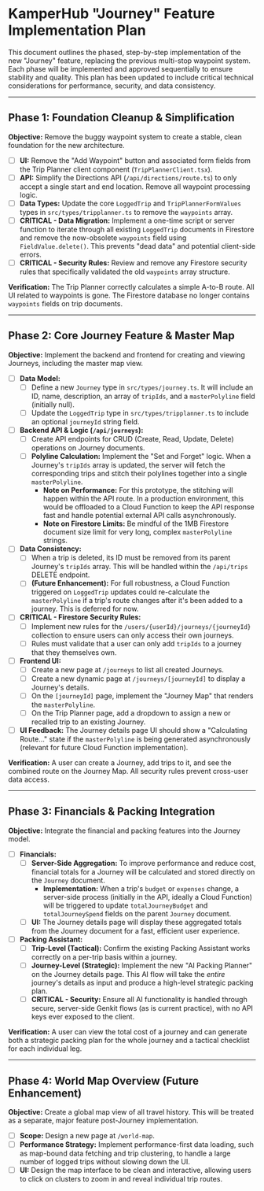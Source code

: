 
# KamperHub "Journey" Feature Implementation Plan

This document outlines the phased, step-by-step implementation of the new "Journey" feature, replacing the previous multi-stop waypoint system. Each phase will be implemented and approved sequentially to ensure stability and quality. This plan has been updated to include critical technical considerations for performance, security, and data consistency.

---

## **Phase 1: Foundation Cleanup & Simplification**

**Objective:** Remove the buggy waypoint system to create a stable, clean foundation for the new architecture.

-   [ ] **UI:** Remove the "Add Waypoint" button and associated form fields from the Trip Planner client component (`TripPlannerClient.tsx`).
-   [ ] **API:** Simplify the Directions API (`/api/directions/route.ts`) to only accept a single start and end location. Remove all waypoint processing logic.
-   [ ] **Data Types:** Update the core `LoggedTrip` and `TripPlannerFormValues` types in `src/types/tripplanner.ts` to remove the `waypoints` array.
-   [ ] **CRITICAL - Data Migration:** Implement a one-time script or server function to iterate through all existing `LoggedTrip` documents in Firestore and remove the now-obsolete `waypoints` field using `FieldValue.delete()`. This prevents "dead data" and potential client-side errors.
-   [ ] **CRITICAL - Security Rules:** Review and remove any Firestore security rules that specifically validated the old `waypoints` array structure.

**Verification:** The Trip Planner correctly calculates a simple A-to-B route. All UI related to waypoints is gone. The Firestore database no longer contains `waypoints` fields on trip documents.

---

## **Phase 2: Core Journey Feature & Master Map**

**Objective:** Implement the backend and frontend for creating and viewing Journeys, including the master map view.

-   [ ] **Data Model:**
    -   [ ] Define a new `Journey` type in `src/types/journey.ts`. It will include an ID, name, description, an array of `tripIds`, and a `masterPolyline` field (initially null).
    -   [ ] Update the `LoggedTrip` type in `src/types/tripplanner.ts` to include an optional `journeyId` string field.
-   [ ] **Backend API & Logic (`/api/journeys`):**
    -   [ ] Create API endpoints for CRUD (Create, Read, Update, Delete) operations on Journey documents.
    -   [ ] **Polyline Calculation:** Implement the "Set and Forget" logic. When a Journey's `tripIds` array is updated, the server will fetch the corresponding trips and stitch their polylines together into a single `masterPolyline`.
        -   **Note on Performance:** For this prototype, the stitching will happen within the API route. In a production environment, this would be offloaded to a Cloud Function to keep the API response fast and handle potential external API calls asynchronously.
        -   **Note on Firestore Limits:** Be mindful of the 1MB Firestore document size limit for very long, complex `masterPolyline` strings.
-   [ ] **Data Consistency:**
    -   [ ] When a trip is deleted, its ID must be removed from its parent Journey's `tripIds` array. This will be handled within the `/api/trips` DELETE endpoint.
    -   [ ] **(Future Enhancement):** For full robustness, a Cloud Function triggered on `LoggedTrip` updates could re-calculate the `masterPolyline` if a trip's route changes after it's been added to a journey. This is deferred for now.
-   [ ] **CRITICAL - Firestore Security Rules:**
    -   [ ] Implement new rules for the `/users/{userId}/journeys/{journeyId}` collection to ensure users can only access their own journeys.
    -   [ ] Rules must validate that a user can only add `tripIds` to a journey that they themselves own.
-   [ ] **Frontend UI:**
    -   [ ] Create a new page at `/journeys` to list all created Journeys.
    -   [ ] Create a new dynamic page at `/journeys/[journeyId]` to display a Journey's details.
    -   [ ] On the `[journeyId]` page, implement the "Journey Map" that renders the `masterPolyline`.
    -   [ ] On the Trip Planner page, add a dropdown to assign a new or recalled trip to an existing Journey.
-   [ ] **UI Feedback:** The Journey details page UI should show a "Calculating Route..." state if the `masterPolyline` is being generated asynchronously (relevant for future Cloud Function implementation).

**Verification:** A user can create a Journey, add trips to it, and see the combined route on the Journey Map. All security rules prevent cross-user data access.

---

## **Phase 3: Financials & Packing Integration**

**Objective:** Integrate the financial and packing features into the Journey model.

-   [ ] **Financials:**
    -   [ ] **Server-Side Aggregation:** To improve performance and reduce cost, financial totals for a Journey will be calculated and stored directly on the `Journey` document.
        -   **Implementation:** When a trip's `budget` or `expenses` change, a server-side process (initially in the API, ideally a Cloud Function) will be triggered to update `totalJourneyBudget` and `totalJourneySpend` fields on the parent `Journey` document.
    -   [ ] **UI:** The Journey details page will display these aggregated totals from the Journey document for a fast, efficient user experience.
-   [ ] **Packing Assistant:**
    -   [ ] **Trip-Level (Tactical):** Confirm the existing Packing Assistant works correctly on a per-trip basis within a journey.
    -   [ ] **Journey-Level (Strategic):** Implement the new "AI Packing Planner" on the Journey details page. This AI flow will take the *entire* journey's details as input and produce a high-level strategic packing plan.
    -   [ ] **CRITICAL - Security:** Ensure all AI functionality is handled through secure, server-side Genkit flows (as is current practice), with no API keys ever exposed to the client.

**Verification:** A user can view the total cost of a journey and can generate both a strategic packing plan for the whole journey and a tactical checklist for each individual leg.

---

## **Phase 4: World Map Overview (Future Enhancement)**

**Objective:** Create a global map view of all travel history. This will be treated as a separate, major feature post-Journey implementation.

-   [ ] **Scope:** Design a new page at `/world-map`.
-   [ ] **Performance Strategy:** Implement performance-first data loading, such as map-bound data fetching and trip clustering, to handle a large number of logged trips without slowing down the UI.
-   [ ] **UI:** Design the map interface to be clean and interactive, allowing users to click on clusters to zoom in and reveal individual trip routes.
